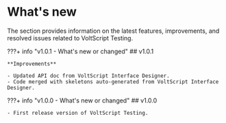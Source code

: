 # What's new

The section provides information on the latest features, improvements, and resolved issues related to VoltScript Testing.

???+ info "v1.0.1 - What's new or changed"
    ## v1.0.1

    **Improvements**
    
    - Updated API doc from VoltScript Interface Designer.
    - Code merged with skeletons auto-generated from VoltScript Interface Designer.

???+ info "v1.0.0 - What's new or changed"
    ## v1.0.0

    - First release version of VoltScript Testing.